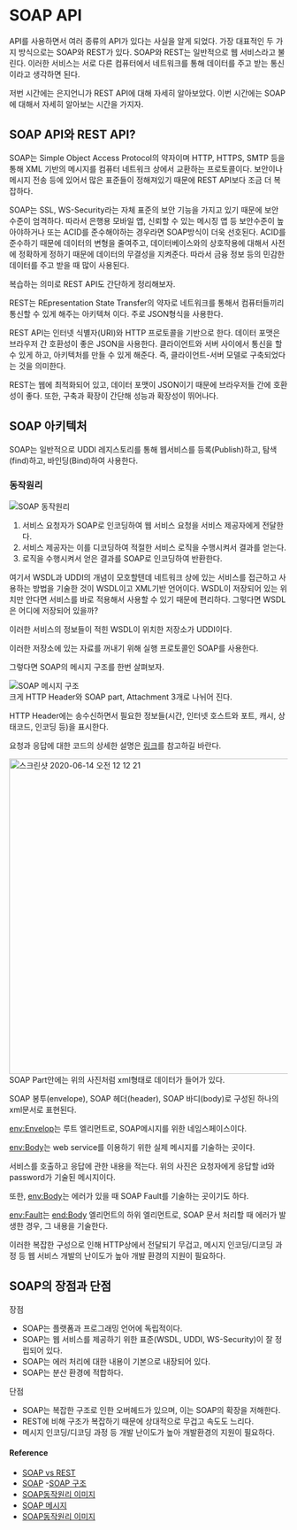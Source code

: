 # SOAP API
API를 사용하면서 여러 종류의 API가 있다는 사실을 알게 되었다. 가장 대표적인 두 가지 방식으로는 SOAP와 REST가 있다.
SOAP와 REST는 일반적으로 웹 서비스라고 불린다. 이러한 서비스는 서로 다른 컴퓨터에서 네트워크를 통해 데이터를 주고 받는 통신이라고 생각하면 된다. 

저번 시간에는 은지언니가 REST API에 대해 자세히 알아보았다.
이번 시간에는 SOAP에 대해서 자세히 알아보는 시간을 가지자.

## SOAP API와 REST API?
SOAP는 Simple Object Access Protocol의 약자이며 HTTP, HTTPS, SMTP 등을 통해 XML 기반의 메시지를 컴퓨터 네트워크 상에서 교환하는 프로토콜이다.
보안이나 메시지 전송 등에 있어서 많은 표준들이 정해져있기 때문에 REST API보다 조금 더 복잡하다.

SOAP는 SSL, WS-Security라는 자체 표준의 보안 기능을 가지고 있기 때문에 보안 수준이 엄격하다. 따라서 은행용 모바일 앱, 신뢰할 수 있는 메시징 앱 등 보안수준이 높아야하거나 또는 ACID를 준수해야하는 경우라면 SOAP방식이 더욱 선호된다.
ACID를 준수하기 때문에 데이터의 변형을 줄여주고, 데이터베이스와의 상호작용에 대해서 사전에 정확하게 정하기 때문에 데이터의 무결성을 지켜준다. 따라서 금융 정보 등의 민감한 데이터를 주고 받을 때 많이 사용된다. 

복습하는 의미로 REST API도 간단하게 정리해보자.

REST는 REpresentation State Transfer의 약자로 네트워크를 통해서 컴퓨터들끼리 통신할 수 있게 해주는 아키텍쳐 이다. 주로 JSON형식을 사용한다. 

REST API는 인터넷 식별자(URI)와 HTTP 프로토콜을 기반으로 한다. 데이터 포맷은 브라우저 간 호환성이 좋은 JSON을 사용한다. 
클라이언트와 서버 사이에서 통신을 할 수 있게 하고, 아키텍처를 만들 수 있게 해준다. 즉, 클라이언트-서버 모델로 구축되었다는 것을 의미한다. 

REST는 웹에 최적화되어 있고, 데이터 포맷이 JSON이기 때문에 브라우저들 간에 호환성이 좋다. 또한, 구축과 확장이 간단해 성능과 확장성이 뛰어나다. 

## SOAP 아키텍처
SOAP는 일반적으로 UDDI 레지스토리를 통해 웹서비스를 등록(Publish)하고, 탐색(find)하고, 바인딩(Bind)하여 사용한다. 

### 동작원리

![SOAP 동작원리](https://user-images.githubusercontent.com/43868540/84564061-1ad62780-ad9b-11ea-862f-9ca9563e6c57.png)

1. 서비스 요청자가 SOAP로 인코딩하여 웹 서비스 요청을 서비스 제공자에게 전달한다.
2. 서비스 제공자는 이를 디코딩하여 적절한 서비스 로직을 수행시켜서 결과를 얻는다.
3. 로직을 수행시켜서 얻은 결과를 SOAP로 인코딩하여 반환한다. 

여기서 WSDL과 UDDI의 개념이 모호할텐데 네트워크 상에 있는 서비스를 접근하고 사용하는 방법을 기술한 것이 WSDL이고 XML기반 언어이다. 
WSDL이 저장되어 있는 위치만 안다면 서비스를 바로 적용해서 사용할 수 있기 때문에 편리하다. 그렇다면 WSDL은 어디에 저장되어 있을까?

이러한 서비스의 정보들이 적힌 WSDL이 위치한 저장소가 UDDI이다. 

이러한 저장소에 있는 자료를 꺼내기 위해 실행 프로토콜인 SOAP를 사용한다. 

그렇다면 SOAP의 메시지 구조를 한번 살펴보자.

![SOAP 메시지 구조](https://user-images.githubusercontent.com/43868540/84564122-a780e580-ad9b-11ea-9f6d-e4803e1c9a6e.jpeg)<br>
크게 HTTP Header와 SOAP part, Attachment 3개로 나뉘어 진다.

HTTP Header에는 송수신하면서 필요한 정보들(시간, 인터넷 호스트와 포트, 캐시, 상태코드, 인코딩 등)을 표시한다. 

요청과 응답에 대한 코드의 상세한 설명은 [링크](http://egloos.zum.com/tequiero35/v/1026372)를 참고하길 바란다.

<img width="570" alt="스크린샷 2020-06-14 오전 12 12 21" src="https://user-images.githubusercontent.com/43868540/84572270-d87d0c80-add3-11ea-8817-d81df090eb4f.png"><br>
SOAP Part안에는 위의 사진처럼 xml형태로 데이터가 들어가 있다. 

SOAP 봉투(envelope), SOAP 헤더(header), SOAP 바디(body)로 구성된 하나의 xml문서로 표현된다. 

<env:Envelop>는 루트 엘리먼트로, SOAP메시지를 위한 네임스페이스이다. 

<env:Body>는 web service를 이용하기 위한 실제 메시지를 기술하는 곳이다. 

서비스를 호출하고 응답에 관한 내용을 적는다. 위의 사진은 요청자에게 응답할 id와 password가 기술된 메시지이다. 

또한, <env:Body>는 에러가 있을 때 SOAP Fault를 기술하는 곳이기도 하다. 

<env:Fault>는 <end:Body> 엘리먼트의 하위 엘리먼트로, SOAP 문서 처리할 때 에러가 발생한 경우, 그 내용을 기술한다.

이러한 복잡한 구성으로 인해 HTTP상에서 전달되기 무겁고, 메시지 인코딩/디코딩 과정 등 웹 서비스 개발의 난이도가 높아 개발 환경의 지원이 필요하다. 


## SOAP의 장점과 단점
장점
- SOAP는 플랫폼과 프로그래밍 언어에 독립적이다.
- SOAP는 웹 서비스를 제공하기 위한 표준(WSDL, UDDI, WS-Security)이 잘 정립되어 있다.
- SOAP는 에러 처리에 대한 내용이 기본으로 내장되어 있다.
- SOAP는 분산 환경에 적합하다.

단점
- SOAP는 복잡한 구조로 인한 오버헤드가 있으며, 이는 SOAP의 확장을 저해한다.
- REST에 비해 구조가 복잡하기 때문에 상대적으로 무겁고 속도도 느리다.
- 메시지 인코딩/디코딩 과정 등 개발 난이도가 높아 개발환경의 지원이 필요하다.


#### Reference
- [SOAP vs REST](http://blog.wishket.com/soap-api-vs-rest-api-두-방식의-가장-큰-차이점은/)
- [SOAP](https://mygumi.tistory.com/55)
-[SOAP 구조](https://www.slideshare.net/yjaeseok/soap-rest)
- [SOAP동작원리 이미지](https://devkingdom.tistory.com/12)
- [SOAP 메시지](https://mygumi.tistory.com/55)
- [SOAP동작원리 이미지](https://devkingdom.tistory.com/12)
